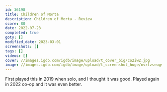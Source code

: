```yaml
---
id: 36198
title: Children of Morta
description: Children of Morta - Review
score: 80
date: 2022-07-23
completed: true
goty: []
modified_date: 2023-03-01
screenshots: []
tags: []
videos: []
cover: //images.igdb.com/igdb/image/upload/t_cover_big/co2iw2.jpg
image: //images.igdb.com/igdb/image/upload/t_screenshot_huge/nvrtzseugsew2f4vvvrw.jpg
---
```

First played this in 2019 when solo, and I thought it was good. Played again in 2022 co-op and it was even better.